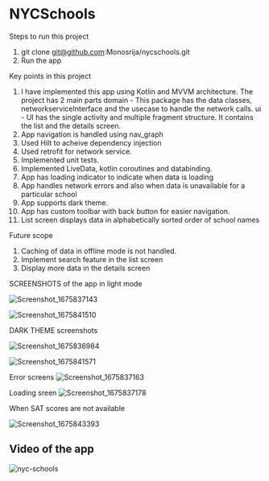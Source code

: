 # NYCSchools

Steps to run this project
1. git clone git@github.com:Monosrija/nycschools.git
2. Run the app

Key points in this project
1. I have implemented this app using Kotlin and MVVM architecture. The project has 2 main parts 
  domain - This package has the data classes, networkserviceInterface and the usecase to handle the network calls.
  ui - UI has the single activity and multiple fragment structure. It contains the list and the details screen.
2. App navigation is handled using nav_graph
3. Used Hilt to acheive dependency injection
4. Used retrofit for network service.
5. Implemented unit tests.
6. Implemented LiveData, kotlin coroutines and databinding.
7. App has loading indicator to indicate when data is loading
8. App handles network errors and also when data is unavailable for a particular school
9. App supports dark theme.
10. App has custom toolbar with back button for easier navigation.
11. List screen displays data in alphabetically sorted order of school names


Future scope
1. Caching of data in offline mode is not handled.
2. Implement search feature in the list screen
3. Display more data in the details screen


SCREENSHOTS of the app in light mode

![Screenshot_1675837143](https://user-images.githubusercontent.com/14352106/217450608-030f74c9-10c7-4985-a61a-97f51f8bda11.png)

![Screenshot_1675841510](https://user-images.githubusercontent.com/14352106/217469757-0b70646d-18a2-4c41-9d63-b849c334ee36.png)


DARK THEME screenshots

![Screenshot_1675836984](https://user-images.githubusercontent.com/14352106/217450649-0d66bd40-9ed5-4e41-9dce-6384058a8539.png)

![Screenshot_1675841571](https://user-images.githubusercontent.com/14352106/217469805-33cd878a-bb38-40c7-aabe-123fa99224e6.png)

Error screens
![Screenshot_1675837163](https://user-images.githubusercontent.com/14352106/217455986-b9375d15-729a-4fff-98e7-fed7810103c2.png)

Loading sreen
![Screenshot_1675837178](https://user-images.githubusercontent.com/14352106/217456185-8ec00153-bd46-456b-9858-66d757d684cd.png)

When SAT scores are not available

![Screenshot_1675843393](https://user-images.githubusercontent.com/14352106/217470458-e3c1b923-67cc-4edf-af3c-d1d850db724e.png)

Video of the app
--------------------

![nyc-schools](https://user-images.githubusercontent.com/14352106/217472309-4fa69ea9-5616-4e32-a0c5-755a58751104.gif)




